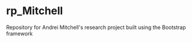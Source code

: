 # rp_Mitchell
Repository for Andrei Mitchell's research project built using the Bootstrap framework
